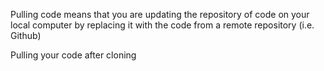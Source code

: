 Pulling code means that you are updating the repository of code on your local computer by replacing it with the code from a remote repository (i.e. Github)

Pulling your code
after cloning 

